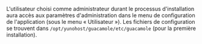 L'utilisateur choisi comme administrateur durant le processus d'installation aura accès aux paramètres d'administration dans le menu de configuration de l'application (sous le menu « Utilisateur »). Les fichiers de configuration se trouvent dans `/opt/yunohost/guacamole/etc/guacamole` (pour la première installation).